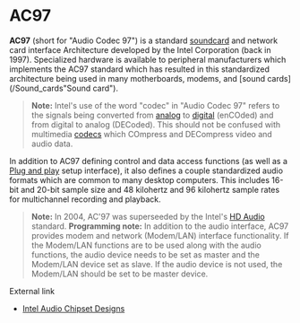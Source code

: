 AC97
====

**AC97** (short for "Audio Codec 97") is a standard [soundcard](/Soundcard
"Soundcard") and network card interface Architecture developed by the Intel
Corporation (back in 1997). Specialized hardware is available to peripheral
manufacturers which implements the AC97 standard which has resulted in this
standardized architecture being used in many motherboards, modems, and [sound
cards](/Sound_cards"Sound card").

> **Note:** Intel's use of the word "codec" in "Audio Codec 97" refers to
> the signals being converted from
> [analog](?title=Analog&action=edit&redlink=1 "Analog (page does not exist)")
> to [digital](?title=Digital&action=edit&redlink=1 "Digital (page does not
> exist)") (enCOded) and from digital to analog (DECoded). This should not be
> confused with multimedia [codecs](?title=Codec&action=edit&redlink=1 "Codec
> (page does not exist)") which COmpress and DECompress video and audio data.


In addition to AC97 defining control and data access functions (as well as a
[Plug and play](/PnP "Plug and play") setup interface), it also defines a
couple standardized audio formats which are common to many desktop computers.
This includes 16-bit and 20-bit sample size and 48 kilohertz and 96 kilohertz
sample rates for multichannel recording and playback.

> **Note:** In 2004, AC'97 was superseeded by the Intel's [HD
> Audio](/Hda) standard.
> **Programming note:** In addition to the audio interface, AC97 provides
> modem and network (Modem/LAN) interface functionality. If the Modem/LAN
> functions are to be used along with the audio functions, the audio device
> needs to be set as master and the Modem/LAN device set as slave. If the
> audio device is not used, the Modem/LAN should be set to be master device.

External link
- [Intel Audio Chipset Designs](http://www.intel.com/design/chipsets/hdaudio.htm)
